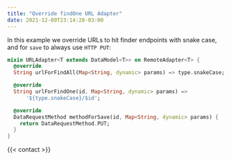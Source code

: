 ```yaml
---
title: "Override findOne URL Adapter"
date: 2021-12-09T23:14:28-03:00
---
```


In this example we override URLs to hit finder endpoints with snake case, and for `save` to always use `HTTP PUT`:

```dart
mixin URLAdapter<T extends DataModel<T>> on RemoteAdapter<T> {
  @override
  String urlForFindAll(Map<String, dynamic> params) => type.snakeCase;

  @override
  String urlForFindOne(id, Map<String, dynamic> params) =>
      '${type.snakeCase}/$id';

  @override
  DataRequestMethod methodForSave(id, Map<String, dynamic> params) {
    return DataRequestMethod.PUT;
  }
}
```

{{< contact >}}